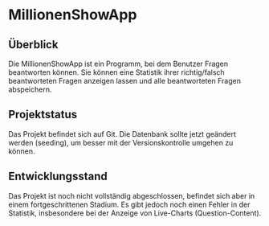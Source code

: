 # MillionenShowApp

## Überblick
Die MillionenShowApp ist ein Programm, bei dem Benutzer Fragen beantworten können. Sie können eine Statistik ihrer richtig/falsch beantworteten Fragen anzeigen lassen und alle beantworteten Fragen abspeichern.

## Projektstatus
Das Projekt befindet sich auf Git. Die Datenbank sollte jetzt geändert werden (seeding), um besser mit der Versionskontrolle umgehen zu können.

## Entwicklungsstand
Das Projekt ist noch nicht vollständig abgeschlossen, befindet sich aber in einem fortgeschrittenen Stadium. Es gibt jedoch noch einen Fehler in der Statistik, insbesondere bei der Anzeige von Live-Charts (Question-Content).
